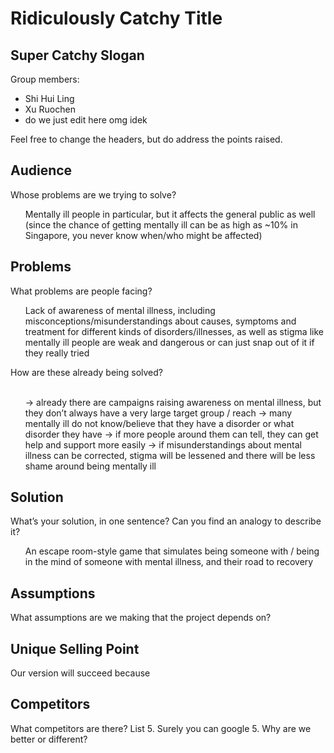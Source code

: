 # Ridiculously Catchy Title
## Super Catchy Slogan

Group members: 
* Shi Hui Ling
* Xu Ruochen
* do we just edit here omg idek

Feel free to change the headers, but do address the points raised. 

## Audience
Whose problems are we trying to solve?<br>
<ul>Mentally ill people in particular, but it affects the general public as well (since the chance of getting mentally ill can be as high as ~10% in Singapore, you never know when/who might be affected)</ul>

## Problems
What problems are people facing?
<ul>Lack of awareness of mental illness, including misconceptions/misunderstandings about causes, symptoms and treatment for different kinds of disorders/illnesses, as well as stigma like mentally ill people are weak and dangerous or can just snap out of it if they really tried </ul>
How are these already being solved?<br><br>
<ul>→ already there are campaigns raising awareness on mental illness, but they don’t always have a very large target group / reach
→ many mentally ill do not know/believe that they have a disorder or what disorder they have
→ if more people around them can tell, they can get help and support more easily
→ if misunderstandings about mental illness can be corrected, stigma will be lessened and there will be less shame around being mentally ill</ul>

## Solution
What’s your solution, in one sentence? 
Can you find an analogy to describe it? 
<ul>An escape room-style game that simulates being someone with / being in the mind of someone with mental illness, and their road to recovery</ul>

## Assumptions
What assumptions are we making that the project depends on?

## Unique Selling Point
Our version will succeed because

## Competitors
What competitors are there? List 5. Surely you can google 5.
Why are we better or different?
